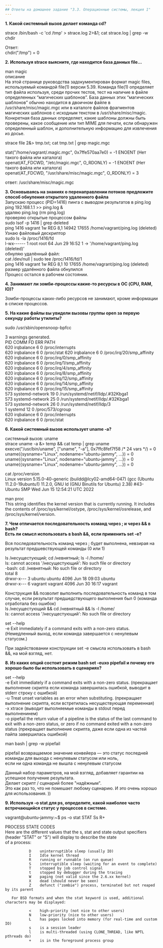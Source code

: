 ```yaml
---
## Ответы на домашнее задание "3.3. Операционные системы, лекция 1" 
---
```

                    
<strong>1. Какой системный вызов делает команда cd?</strong>  
    
strace /bin/bash -c 'cd /tmp' > strace.log 2>&1; cat strace.log | grep -w chdir       

Ответ:  
chdir("/tmp") = 0   
    
<strong>2. Используя strace выясните, где находится база данных file...</strong>   

man magic     
описание    
На этой странице руководства задокументирован формат magic files, используемый командой file(1) версии 5.39. Команда file(1) определяет тип файла
используя, среди прочих тестов, тест на наличие в файле определенных “магических шаблонов”. База данных этих “магических шаблонов” обычно находится в
двоичном файле в /usr/share/misc/magic.mgc или в каталоге файлов фрагментов магических шаблонов с исходным текстом в /usr/share/misc/magic. Конкретная база данных определяет, какие шаблоны должны быть проверены, какое сообщение или тип MIME для печати, если обнаружен определенный шаблон, и дополнительную информацию для извлечения из досье.     
    
strace file 2&> tmp.txt; cat tmp.txt | grep magic.mgc   
    
stat("/home/vagrant/.magic.mgc", 0x7ffe570aa7e0) = -1 ENOENT (Нет такого файла или каталога)    
openat(AT_FDCWD, "/etc/magic.mgc", O_RDONLY) = -1 ENOENT (Нет такого файла или каталога)    
openat(AT_FDCWD, "/usr/share/misc/magic.mgc", O_RDONLY) = 3     
    
ответ: /usr/share/misc/magic.mgc    
    
<strong>3. Основываясь на знаниях о перенаправлении потоков предложите способ обнуления открытого удаленного файла</strong>    
Запускаю процесс (PID=1416) пинга с выводом результатов в ping.log      
ping 192.168.1.1 >> ping.log &      
удаляю ping.log (rm ping.log)   
проверяю открытые процессом файлы       
sudo lsof -p 1416 | grep deleted        
ping    1416 vagrant    1w   REG    8,1    14942 17655 /home/vagrant/ping.log (deleted)     
Узнаю файловый дескриптор        
sudo ls -la /proc/1416/fd   
l-wx------ 1 root    root    64 Jun 29 16:52 1 -> '/home/vagrant/ping.log (deleted)'       
обнуляю удалённый файл:         
cat /dev/null | sudo tee /proc/1416/fd/1    
ping    1416 vagrant    1w   REG    8,1      10 17655 /home/vagrant/ping.log (deleted)  
размер удалённого файла обнулился   
Процесс остался в рабочем состоянии.    
    
<strong>4. Занимают ли зомби-процессы какие-то ресурсы в ОС (CPU, RAM, IO)?</strong>   

Зомби-процессы каких-либо ресурсов не занимают, кроме информации в списке процессов.    
    
<strong>5. На какие файлы вы увидели вызовы группы open за первую секунду работы утилиты?</strong>      

sudo /usr/sbin/opensnoop-bpfcc

3 warnings generated.   
PID    COMM               FD ERR PATH   
620    irqbalance          6   0 /proc/interrupts   
620    irqbalance          6   0 /proc/stat 
620    irqbalance          6   0 /proc/irq/20/smp_affinity  
620    irqbalance          6   0 /proc/irq/0/smp_affinity   
620    irqbalance          6   0 /proc/irq/1/smp_affinity   
620    irqbalance          6   0 /proc/irq/4/smp_affinity   
620    irqbalance          6   0 /proc/irq/8/smp_affinity   
620    irqbalance          6   0 /proc/irq/12/smp_affinity  
620    irqbalance          6   0 /proc/irq/14/smp_affinity  
620    irqbalance          6   0 /proc/irq/15/smp_affinity  
573    systemd-network    19   0 /run/systemd/netif/lldp/.#32Kbga1  
573    systemd-network    25   0 /run/systemd/netif/lldp/.#32Kbga1  
573    systemd-network    26   0 /run/systemd/netif/lldp/3  
1      systemd            12   0 /proc/573/cgroup   
620    irqbalance          6   0 /proc/interrupts   
620    irqbalance          6   0 /proc/stat     


<strong>6. Какой системный вызов использует uname -a?</strong>       
    
системный вызов: uname  
strace uname -a &> temp && cat temp | grep uname        
execve("/usr/bin/uname", ["uname", "-a"], 0x7ffc8fef7f58 /* 24 vars */) = 0     
uname({sysname="Linux", nodename="ubuntu-jammy", ...}) = 0      
uname({sysname="Linux", nodename="ubuntu-jammy", ...}) = 0      
uname({sysname="Linux", nodename="ubuntu-jammy", ...}) = 0      
    
cat /proc/version   
Linux version 5.15.0-40-generic (buildd@lcy02-amd64-047) (gcc (Ubuntu 11.2.0-19ubuntu1) 11.2.0, GNU ld (GNU Binutils for Ubuntu) 2.38) #43-Ubuntu SMP Wed Jun 15 12:54:21 UTC 2022  
    
man proc        
This string identifies the kernel version that is currently running.  It includes the  contents  of  /proc/sys/kernel/ostype, /proc/sys/kernel/osrelease, and /proc/sys/kernel/version.     
    
<strong>7. Чем отличается последовательность команд через ; и через && в bash?  
Есть ли смысл использовать в bash &&, если применить set -e?</strong>         

Вся последовательность команд через ; будет выполнена, невзирая на результат предшевствующей команды (0 или 1)

ls /несущестующий; cd /невнятный; ls -l /home/  
ls: cannot access '/несущестующий': No such file or directory   
-bash: cd: /невнятный: No such file or directory    
total 8      
drwxr-x--- 3 ubuntu  ubuntu  4096 Jun 18 09:03 ubuntu   
drwxr-x--- 6 vagrant vagrant 4096 Jun 30 16:17 vagrant  

Конструкция && позволит выполнить последовательность команд в том случае, если результат предшедствующего выполнения был 0 (команда отработала без ошибок)      
ls /несущестующий && cd /невнятный && ls -l /home/      
ls: cannot access '/несущестующий': No such file or directory   

set --help   
-e  Exit immediately if a command exits with a non-zero status. (Немедленный выход, если команда завершается с ненулевым статусом.)   

При задействовании конструкции set -е смысла использовать в bash &&, на мой взгляд, нет.   

<strong>8. Из каких опций состоит режим bash set -euxo pipefail и почему его хорошо было бы использовать в сценариях?</strong>  
    
set --help  
    -e  Exit immediately if a command exits with a non-zero status. (прекращает выполнение скрипта если команда завершилась ошибкой, выводит в stderr строку с ошибкой)         
    -u  Treat unset variables as an error when substituting. (прекращает выполнение скрипта, если встретилась несуществующая переменная)        
    -x  xtrace  (выводит выполняемые команды в stdout перед выполненинем)       
    -o pipefail the return value of a pipeline is the status of the last command to exit with a non-zero status, or zero if no command exited with a non-zero status  (прекращает выполнение скрипта, даже если одна из частей пайпа завершилась ошибкой)      

man bash | grep -w pipefail     

pipefail возвращаемое значение конвейера — это статус последней команды для выхода с ненулевым статусом или ноль,   
если ни одна команда не вышла с ненулевым статусом      

Данный набор параметров, на мой взгляд, добавляет гарантии на успешное получение результата.    
Делает скрипт / сценарий более "надёжным".       
Это как раз то, что не помешает любому сценарию. И это очень хорошо для использования. ))

<strong>9. Используя -o stat для ps, определите, какой наиболее часто встречающийся статус у процессов в системе.</strong>  

vagrant@ubuntu-jammy:~$ ps -o stat
STAT
Ss
R+


PROCESS STATE CODES     
       Here are the different values that the s, stat and state output specifiers (header "STAT" or "S") will display to describe the state     
       of a process:    

               D    uninterruptible sleep (usually IO)      
               I    Idle kernel thread      
               R    running or runnable (on run queue)      
               S    interruptible sleep (waiting for an event to complete)      
               T    stopped by job control signal       
               t    stopped by debugger during the tracing      
               W    paging (not valid since the 2.6.xx kernel)      
               X    dead (should never be seen)     
               Z    defunct ("zombie") process, terminated but not reaped by its parent     
    
       For BSD formats and when the stat keyword is used, additional characters may be displayed:   
    
               <    high-priority (not nice to other users) 
               N    low-priority (nice to other users)  
               L    has pages locked into memory (for real-time and custom IO)  
               s    is a session leader 
               l    is multi-threaded (using CLONE_THREAD, like NPTL pthreads do)   
               +    is in the foreground process group  


